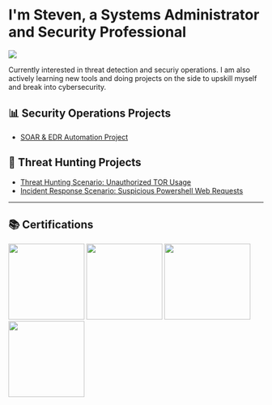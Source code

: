 # I'm Steven, a Systems Administrator and  Security Professional
<a href="https://www.linkedin.com/in/stevenbrown66"><img src="https://img.shields.io/badge/-LinkedIn-0072b1?&style=for-the-badge&logo=linkedin&logoColor=white" /></a>

Currently interested in threat detection and securiy operations. I am also actively learning new tools and doing projects on the side to upskill myself and break into cybersecurity. 

## 📊 Security Operations Projects

- [SOAR & EDR Automation Project](https://github.com/stbrown2003/SOAR-EDR-Project)

## 🚨 Threat Hunting Projects 

  - [Threat Hunting Scenario: Unauthorized TOR Usage](https://github.com/stbrown2003/threat-hunt-tor-scenario/)
  - [Incident Response Scenario: Suspicious Powershell Web Requests](https://github.com/stbrown2003/powershell-suspicious-web-request)

---

## 📚 Certifications

<a href="https://www.credly.com/badges/d6418e6f-1975-4bef-872c-d9ea2cd6af2b/public_url"><img src="https://github.com/user-attachments/assets/0dbbeeb9-9b88-4447-b503-f985f1e13a85" width="150" height="150"><a>
<a href="https://www.credly.com/badges/5bea536d-b500-45ff-9cdc-8613ea20feaa"><img src="https://github.com/user-attachments/assets/321a90ac-bd05-458d-a404-a77625520e71" width="150" height="150"><a>
<a href="https://coursera.org/share/27237dee4427e782cc848e8f9da41898"><img src="https://github.com/user-attachments/assets/51ef6e79-eaf6-4d95-8db1-57cf982e7ac8" width="170" height="150"></a>
 <a href="https://www.credly.com/badges/3c079956-4b86-4cf7-963b-1cd28c08d733/public_url"><img src="https://github.com/user-attachments/assets/62d77fac-c4a8-4f2e-88fe-3506636418f1" width="150" height="150"></a>




